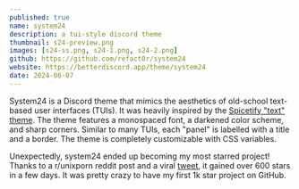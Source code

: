 ```yaml
---
published: true
name: system24
description: a tui-style discord theme 
thumbnail: s24-preview.png
images: [s24-ss.png, s24-1.png, s24-2.png]
github: https://github.com/refact0r/system24
website: https://betterdiscord.app/theme/system24
date: 2024-06-07
---
```


<script>
    import CaptionImage from '$lib/components/CaptionImage.svelte';
</script>

System24 is a Discord theme that mimics the aesthetics of old-school text-based user interfaces (TUIs). It was heavily inspired by the [Spicetify "text" theme](https://github.com/spicetify/spicetify-themes/tree/master/text). The theme features a monospaced font, a darkened color scheme, and sharp corners. Similar to many TUIs, each "panel" is labelled with a title and a border. The theme is completely customizable with CSS variables.

Unexpectedly, system24 ended up becoming my most starred project! Thanks to a r/unixporn reddit post and a viral [tweet](https://x.com/umgbhalla/status/1832474169478672687), it gained over 600 stars in a few days. It was pretty crazy to have my first 1k star project on GitHub.

<CaptionImage image="s24-star-history.png" alt="system24 github star history." source="https://star-history.com/#refact0r/system24&Date" sizes="50rem"/>

